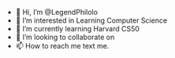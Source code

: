 - 👋 Hi, I’m @LegendPhilolo
- 👀 I’m interested in Learning Computer Science
- 🌱 I’m currently learning Harvard CS50
- 💞️ I’m looking to collaborate on 
- 📫 How to reach me text me.

<!---
LegendPhilolo/LegendPhilolo is a ✨ special ✨ repository because its `README.md` (this file) appears on your GitHub profile.
You can click the Preview link to take a look at your changes.
--->
